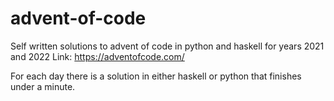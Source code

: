 # advent-of-code
Self written solutions to advent of code in python and haskell for years 2021 and 2022
Link: 
https://adventofcode.com/

For each day there is a solution in either haskell or python that finishes under a minute.
